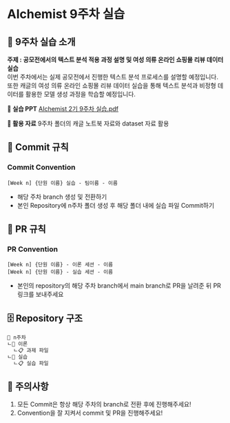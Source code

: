 # AIchemist 9주차 실습

## 🌼 9주차 실습 소개
**주제 : 공모전에서의 텍스트 분석 적용 과정 설명 및 여성 의류 온라인 쇼핑몰 리뷰 데이터 실습**   
이번 주차에서는 실제 공모전에서 진행한 텍스트 분석 프로세스를 설명할 예정입니다. 
또한 캐글의 여성 의류 온라인 쇼핑몰 리뷰 데이터 실습을 통해 텍스트 분석과 비정형 데이터를 활용한 모델 생성 과정을 학습할 예정입니다.

**📔 실습 PPT**
[AIchemist 2기 9주차 실습.pdf](https://github.com/Ewha-AIchemist-2/Session/files/15447325/AIchemist.2.9.pdf)



**📑 활용 자료**
9주차 폴더의 캐글 노트북 자료와 dataset 자료 활용

## 🌱 Commit 규칙  
### Commit Convention      
    [Week n] {단원 이름} 실습 - 팀이름 - 이름       
+ 해당 주차 branch 생성 및 전환하기 
+ 본인 Repository에 n주차 폴더 생성 후 해당 폴더 내에 실습 파일 Commit하기 
## 🌱 PR 규칙       
### PR Convention         
    [Week n] {단원 이름} - 이론 세션 - 이름   
    [Week n] {단원 이름} - 실습 세션 - 이름      
+ 본인의 repository의 해당 주차 branch에서 main branch로 PR을 날려준 뒤 PR 링크를 보내주세요
## 🗄 Repository 구조
```bash
📁 n주차
ㄴ📁 이론
  ㄴ📋 과제 파일
ㄴ📁 실습
  ㄴ📋 실습 파일
``` 
## 🚨 주의사항   
1. 모든 Commit은 항상 해당 주차의 branch로 전환 후에 진행해주세요!
2. Convention을 잘 지켜서 commit 및 PR을 진행해주세요!

